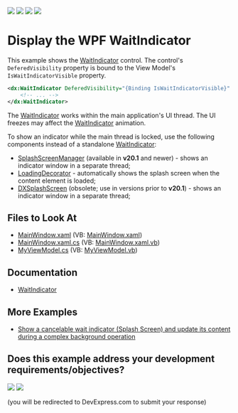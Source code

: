 <!-- default badges list -->
![](https://img.shields.io/endpoint?url=https://codecentral.devexpress.com/api/v1/VersionRange/128641746/24.2.1%2B)
[![](https://img.shields.io/badge/Open_in_DevExpress_Support_Center-FF7200?style=flat-square&logo=DevExpress&logoColor=white)](https://supportcenter.devexpress.com/ticket/details/T604381)
[![](https://img.shields.io/badge/📖_How_to_use_DevExpress_Examples-e9f6fc?style=flat-square)](https://docs.devexpress.com/GeneralInformation/403183)
[![](https://img.shields.io/badge/💬_Leave_Feedback-feecdd?style=flat-square)](#does-this-example-address-your-development-requirementsobjectives)
<!-- default badges end -->

# Display the WPF WaitIndicator

This example shows the [WaitIndicator](https://docs.devexpress.com/WPF/114373/controls-and-libraries/windows-and-utility-controls/wait-indicator) control. The control's `DeferedVisibility` property is bound to the View Model's `IsWaitIndicatorVisible` property.

```xml
<dx:WaitIndicator DeferedVisibility="{Binding IsWaitIndicatorVisible}" Content="{Binding WaitIndicatorText}">
    <!-- ... -->
</dx:WaitIndicator>
```

The [WaitIndicator](https://docs.devexpress.com/WPF/114373/controls-and-libraries/windows-and-utility-controls/wait-indicator) works within the main application's UI thread. The UI freezes may affect the [WaitIndicator](https://docs.devexpress.com/WPF/114373/controls-and-libraries/windows-and-utility-controls/wait-indicator) animation.

To show an indicator while the main thread is locked, use the following components instead of a standalone [WaitIndicator](https://docs.devexpress.com/WPF/114373/controls-and-libraries/windows-and-utility-controls/wait-indicator):
* [SplashScreenManager](https://docs.devexpress.com/WPF/401685/controls-and-libraries/windows-and-utility-controls/splash-screen-manager) (available in **v20.1** and newer) - shows an indicator window in a separate thread;
* [LoadingDecorator](https://github.com/DevExpress-Examples/how-to-add-wait-indicator-to-your-application-t604381) - automatically shows the splash screen when the content element is loaded;
* [DXSplashScreen](https://docs.devexpress.com/WPF/9949/controls-and-libraries/windows-and-utility-controls/dxsplashscreen) (obsolete; use in versions prior to **v20.1**) - shows an indicator window in a separate thread;

<!-- default file list -->
## Files to Look At

* [MainWindow.xaml](./CS/T442248dx/MainWindow.xaml) (VB: [MainWindow.xaml](./VB/T442248dx/MainWindow.xaml))
* [MainWindow.xaml.cs](./CS/T442248dx/MainWindow.xaml.cs) (VB: [MainWindow.xaml.vb](./VB/T442248dx/MainWindow.xaml.vb))
* [MyViewModel.cs](./CS/T442248dx/MyClasses/MyViewModel.cs) (VB: [MyViewModel.vb](./VB/T442248dx/MyClasses/MyViewModel.vb))
<!-- default file list end -->

## Documentation

* [WaitIndicator](https://docs.devexpress.com/WPF/114373/controls-and-libraries/windows-and-utility-controls/wait-indicator)

## More Examples
* [Show a cancelable wait indicator (Splash Screen) and update its content during a complex background operation](https://github.com/DevExpress-Examples/How-to-show-a-cancelable-Splash-Screen-and-update-its-content-during-a-complex-background-operation)
<!-- feedback -->
## Does this example address your development requirements/objectives?

[<img src="https://www.devexpress.com/support/examples/i/yes-button.svg"/>](https://www.devexpress.com/support/examples/survey.xml?utm_source=github&utm_campaign=wpf-display-wait-indicator&~~~was_helpful=yes) [<img src="https://www.devexpress.com/support/examples/i/no-button.svg"/>](https://www.devexpress.com/support/examples/survey.xml?utm_source=github&utm_campaign=wpf-display-wait-indicator&~~~was_helpful=no)

(you will be redirected to DevExpress.com to submit your response)
<!-- feedback end -->
